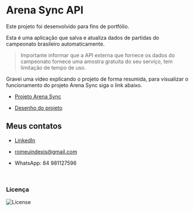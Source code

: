 # Arena Sync API

Este projeto foi desenvolvido para fins de portfólio.

Esta é uma aplicação que salva e atualiza dados de partidas do campeonato brasileiro automaticamente.

> Importante informar que a API externa que fornece os dados do campeonato fornece uma amostra gratuita do seu serviço, tem limitação de tempo de uso.

Gravei uma vídeo explicando o projeto de forma resumida, para visualizar o funcionamento do projeto Arena Sync siga o link abaixo.

- <a href="https://drive.google.com/file/d/131LsOQ6uG8NEr8uI--d_fz55QrsBmfCk/view?usp=sharing" target="_blank">Projeto Arena Sync</a>

- <a href="https://www.tldraw.com/ro/t-RKr7J7GMn36zxOovTrg?d=v-4132.-3267.10342.5204.page" target="_blank">Desenho do projeto</a>

## Meus contatos

- [LinkedIn](https://www.linkedin.com/in/romeu-soares-87749a231/)

- romeuindexjs@gmail.com

- WhatsApp: 84 981127596

<br>

<h3> Licença </h3>

<p>
<img alt="License" src="https://img.shields.io/static/v1?label=license&message=MIT&color=49AA26&labelColor=000000">
</p>
